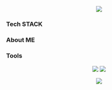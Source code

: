 <div align="center">
  <picture>
    <img src="https://capsule-render.vercel.app/api?type=transparent&color=auto&height=100&section=header&text=Hello!👋%20I'am%20DoHyung(Derek)%20Kweon&fontColor=2F81F7&fontSize=40"/>
  </picture>
</div>


### Tech STACK


### About ME


### Tools


<div align="center">
  <picture>
    <img align="center" src="https://github-readme-stats.vercel.app/api?username=kdh4646&theme=dark&show_icons=true"/>
  </picture>
  
  <picture>
    <img align="center" src="https://github-readme-stats.vercel.app/api/top-langs/?username=kdh4646&theme=dark&layout=compact"/>
  </picture>
</div>

</br>

<div align="center">
  <picture>
    <img align="center" src="https://leetcard.jacoblin.cool/kdh4646?ext=activity"/>
  </picture>
</div>

<!--
**kdh4646/kdh4646** is a ✨ _special_ ✨ repository because its `README.md` (this file) appears on your GitHub profile.

Here are some ideas to get you started:

- 🔭 I’m currently working on ...
- 🌱 I’m currently learning ...
- 👯 I’m looking to collaborate on ...
- 🤔 I’m looking for help with ...
- 💬 Ask me about ...
- 📫 How to reach me: ...
- 😄 Pronouns: ...
- ⚡ Fun fact: ...
-->
